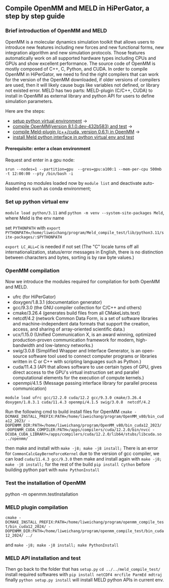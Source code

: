 ## Compile OpenMM and MELD in HiPerGator, a step by step guide

### Brief introduction of OpenMM and MELD
OpenMM is a molecular dynamics simulation toolkit that allows users to introduce new features including new forces and new functional forms, new integration algorithm and new simulation protocols. Those features automatically work on all supported hardware types including CPUs and GPUs and show excellent performance. The source code of OpenMM is mostly composed of C++, C, Python, and CUDA. In order to compile OpenMM in HiPerGator, we need to find the right compilers that can work for the version of the OpenMM downloaded, if older versions of compilers are used, then it will likely cause bugs like variables not defined, or library not existed error. MELD has two parts: MELD-plugin (C/C++, CUDA) to install in OpenMM as external library and python API for users to define simulation parameters.

Here are the steps:
- [setup python virtual environment](#set-up-python-virtual-env) ->
- [compile OpenMM(version 8.1.0.dev-432b583) and test](#openmm-compilation) ->
- [compile Meld-plugin (c++/cuda, version 0.6.1) in OpenMM](#meld-plugin-compilation) ->
- [install Meld python interface in python virtual env and test](#meld-api-installation-and-test)

#### Prerequisite: enter a clean environment
Request and enter in a gpu node: 

```srun --nodes=1 --partition=gpu  --gres=gpu:a100:1 --mem-per-cpu 500mb -t 12:00:00 --pty /bin/bash -i``` 

Assuming no modules loaded now by `module list` and deactivate auto-loaded envs such as conda environment;

### Set up python virtual env

`module load python/3.11` and `python -m venv --system-site-packages Meld`, where Meld is the env name

set `PYTHONPATH` with
```export PYTHONPATH=/home/liweichang/program/Meld_compile_test/lib/python3.11/site-packages/:$PYTHONPATH```

`export LC_ALL=C` is needed if not set (The "C" locale turns off all internationalization, status/error messages in English, there is no distinction between characters and bytes, sorting is by raw byte values.)

### OpenMM compilation
Now we introduce the modules required for compilation for both OpenMM and MELD.
- ufrc (for HiPerGator) 
- doxygen/1.8.3.1 (documentation generator) 
- gcc/9.3.0 (the GNU compiler collection for C/C++ and others) 
- cmake/3.26.4 (generates build files from all CMakeLists.text) 
- netcdf/4.2 (network Common Data Form, is a set of software libraries and machine-independent data formats that support the creation, access, and sharing of array-oriented scientific data.) 
- ucx/1.15.0 (Unified Communication X, is an award winning, optimized production-proven communication framework for modern, high-bandwidth and low-latency networks.)  
- swig/3.0.8 (Simplified Wrapper and Interface Generator, is an open-source software tool used to connect computer programs or libraries written in C or C++ with scripting languages such as Python.)  
- cuda/11.4.3 (API that allows software to use certain types of GPU, gives direct access to the GPU\'s virtual instruction set and parallel computational elements for the execution of compute kernels.) 
- openmpi/4.1.5 (Message passing interface library for parallel process communication)

`module load ufrc gcc/12.2.0 cuda/12.2 gcc/9.3.0 cmake/3.26.4 doxygen/1.8.3.1 cuda/11.4.3 openmpi/4.1.5 swig/3.0.8  netcdf/4.2`

Run the following cmd to build install files for OpenMM
```cmake -DCMAKE_INSTALL_PREFIX:PATH=/home/liweichang/program/OpenMM_v80/bin_cuda12_2023/ -DOPENMM_DIR:PATH=/home/liweichang/program/OpenMM_v80/bin_cuda12_2023/ -DOPENMM_CUDA_COMPILER:PATH=/apps/compilers/cuda/12.2.0/bin/nvcc -DCUDA_CUDA_LIBRARY=/apps/compilers/cuda/12.2.0/lib64/stubs/libcuda.so ../openmm/```

then make and install with `make -j8; make -j8 install;`
There is an error for `CommonCalcGayBerneForceKernel` due to the version of gcc compiler, we can load `cuda/11.4.3 gcc/9.3.0` 
then make and install again with `make -j8; make -j8 install;` for the rest of the build
`pip install Cython` before building python part with `make PythonInstall`

### Test the installation of OpenMM
python -m openmm.testInstallation

### MELD plugin compilation
```cmake -DCMAKE_INSTALL_PREFIX:PATH=/home/liweichang/program/openmm_compile_test/bin_cuda12_2024/ -DOPENMM_DIR:PATH=/home/liweichang/program/openmm_compile_test/bin_cuda12_2024/ ../``` 

and `make -j8; make -j8 install; make PythonInstall`

### MELD API installation and test

Then go back to the folder that has `setup.py` `cd ../../meld_compile_test/`
install required softwares with `pip install netCDF4 mrcfile ParmEd mdtraj`
finally `python setup.py install` will install MELD python APIs in current env.

